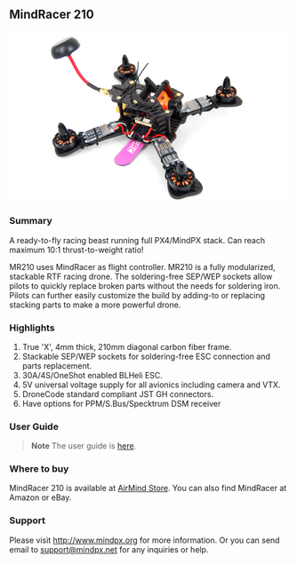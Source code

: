 ## MindRacer 210

![MindRacer 210](../../assets/hardware/hardware-mindracer210.png)

### Summary

A ready-to-fly racing beast running full PX4/MindPX stack. Can reach maximum 10:1 thrust-to-weight ratio!

MR210 uses MindRacer as flight controller.  MR210 is a fully modularized, stackable RTF racing drone. The soldering-free SEP/WEP sockets allow pilots to quickly replace broken parts without the needs for soldering iron. Pilots can further easily customize the build by adding-to or replacing stacking parts to make a more powerful drone.

### Highlights

1. True 'X', 4mm thick, 210mm diagonal carbon fiber frame.
2. Stackable SEP/WEP sockets for soldering-free ESC connection and parts replacement.
3. 30A/4S/OneShot enabled BLHeli ESC.
4. 5V universal voltage supply for all avionics including camera and VTX.
5. DroneCode standard compliant JST GH connectors.
6. Have options for PPM/S.Bus/Specktrum DSM receiver

### User Guide

> **Note** The user guide is [here](http://mindpx.net/assets/accessories/MR210usermanual_pdf.pdf).

### Where to buy

MindRacer 210 is available at [AirMind Store](http://drupal.xitronet.com/?q=catalog). You can also find MindRacer at Amazon or eBay.

### Support

Please visit http://www.mindpx.org for more information. Or you can send email to [support@mindpx.net](mailto:support@mindpx.net) for any inquiries or help.
